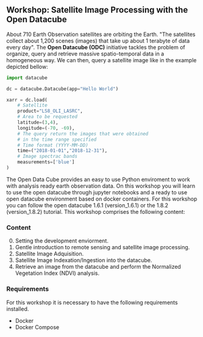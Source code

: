 ## Workshop: Satellite Image Processing with the Open Datacube

About 710 Earth Observation satellites are orbiting the Earth. "The satellites collect about 1,200 scenes (images) that take up about 1 terabyte of data every day". The **Open Datacube (ODC)** initiative tackles the problem of organize, query and retrieve massive spatio-temporal data in a homogeneous way. We can then, query a satellite image like in the example depicted bellow:

```python
import datacube

dc = datacube.Datacube(app="Hello World")

xarr = dc.load(
    # Satellite 
    product="LS8_OLI_LASRC",
    # Area to be requested 
    latitude=(3,4),
    longitude=(-70, -69),
    # The query return the images that were obtained 
    # in the time range specified
    # Time format (YYYY-MM-DD)
    time=("2018-01-01","2018-12-31"),
    # Image spectrac bands
    measurements=['blue']
)
```

The Open Data Cube provides an easy to use Python enviroment to work with analysis ready earth observation data.
On this workshop you will learn to use the open datacube through jupyter notebooks and a ready to use open datacube environment based on docker containers.
For this workshop you can follow the open datacube 1.6.1 (version_1.6.1) or the 1.8.2 (version_1.8.2) tutorial.
This workshop comprises the following content:

### Content

0. Setting the development enviorment.
1. Gentle introduction to remote sensing and satellite image processing.
2. Satellite Image Adquisition.
2. Satellite Image Indexation/Ingestion into the datacube.
3. Retrieve an image from the datacube and perform the Normalized Vegetation Index (NDVI) analysis. 

### Requirements

For this workshop it is necessary to have the following requirements installed.  

* Docker 
* Docker Compose

<!-- # References  -->

<!-- 1. [View Landsat 8 imagery for a chosen time period](http://geoscienceaustralia.github.io/digitalearthau/notebooks/09_Workflows/RetrieveLandsat8ViewAndExport.html)
2. [netCDF4 module](https://unidata.github.io/netcdf4-python/netCDF4/index.html)
3. [Lesson 1. Export Numpy Arrays to Geotiff Format Using Rasterio and Python](https://www.earthdatascience.org/courses/earth-analytics-python/multispectral-remote-sensing-in-python/export-numpy-array-to-geotiff-in-python/)
4. [Calculate NDVI using rasterio](http://www.loicdutrieux.net/pyLandsat/NDVI_calc.html)
5. [Coordinate Reference Systems](https://docs.qgis.org/testing/en/docs/gentle_gis_introduction/coordinate_reference_systems.html)
6. [Open Datacube Jupyter Notebooks](https://datacube-core.readthedocs.io/en/stable/user/guide.html)
7. [Lesson 1. Clean Remote Sensing Data in Python - Clouds, Shadows & Cloud Masks](https://www.earthdatascience.org/courses/earth-analytics-python/multispectral-remote-sensing-modis/cloud-masks-with-spectral-data-python/)
 -->
